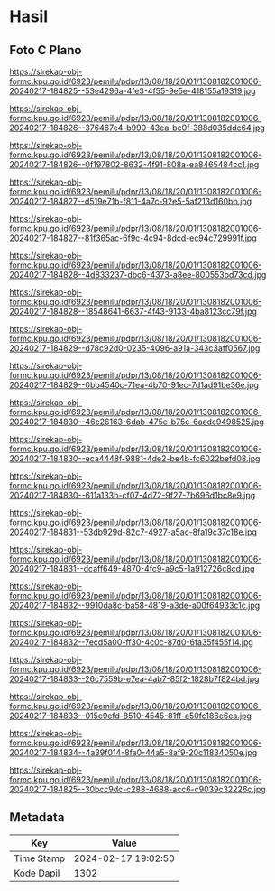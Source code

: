 # Hasil

## Foto C Plano

https://sirekap-obj-formc.kpu.go.id/6923/pemilu/pdpr/13/08/18/20/01/1308182001006-20240217-184825--53e4296a-4fe3-4f55-9e5e-418155a19319.jpg

https://sirekap-obj-formc.kpu.go.id/6923/pemilu/pdpr/13/08/18/20/01/1308182001006-20240217-184826--376467e4-b990-43ea-bc0f-388d035ddc64.jpg

https://sirekap-obj-formc.kpu.go.id/6923/pemilu/pdpr/13/08/18/20/01/1308182001006-20240217-184826--0f197802-8632-4f91-808a-ea8465484cc1.jpg

https://sirekap-obj-formc.kpu.go.id/6923/pemilu/pdpr/13/08/18/20/01/1308182001006-20240217-184827--d519e71b-f811-4a7c-92e5-5af213d160bb.jpg

https://sirekap-obj-formc.kpu.go.id/6923/pemilu/pdpr/13/08/18/20/01/1308182001006-20240217-184827--81f365ac-6f9c-4c94-8dcd-ec94c729991f.jpg

https://sirekap-obj-formc.kpu.go.id/6923/pemilu/pdpr/13/08/18/20/01/1308182001006-20240217-184828--4d833237-dbc6-4373-a8ee-800553bd73cd.jpg

https://sirekap-obj-formc.kpu.go.id/6923/pemilu/pdpr/13/08/18/20/01/1308182001006-20240217-184828--18548641-6637-4f43-9133-4ba8123cc79f.jpg

https://sirekap-obj-formc.kpu.go.id/6923/pemilu/pdpr/13/08/18/20/01/1308182001006-20240217-184829--d78c92d0-0235-4096-a91a-343c3aff0567.jpg

https://sirekap-obj-formc.kpu.go.id/6923/pemilu/pdpr/13/08/18/20/01/1308182001006-20240217-184829--0bb4540c-71ea-4b70-91ec-7d1ad91be36e.jpg

https://sirekap-obj-formc.kpu.go.id/6923/pemilu/pdpr/13/08/18/20/01/1308182001006-20240217-184830--46c26163-6dab-475e-b75e-6aadc9498525.jpg

https://sirekap-obj-formc.kpu.go.id/6923/pemilu/pdpr/13/08/18/20/01/1308182001006-20240217-184830--eca4448f-9881-4de2-be4b-fc6022befd08.jpg

https://sirekap-obj-formc.kpu.go.id/6923/pemilu/pdpr/13/08/18/20/01/1308182001006-20240217-184830--611a133b-cf07-4d72-9f27-7b696d1bc8e9.jpg

https://sirekap-obj-formc.kpu.go.id/6923/pemilu/pdpr/13/08/18/20/01/1308182001006-20240217-184831--53db929d-82c7-4927-a5ac-8fa19c37c18e.jpg

https://sirekap-obj-formc.kpu.go.id/6923/pemilu/pdpr/13/08/18/20/01/1308182001006-20240217-184831--dcaff649-4870-4fc9-a9c5-1a912726c8cd.jpg

https://sirekap-obj-formc.kpu.go.id/6923/pemilu/pdpr/13/08/18/20/01/1308182001006-20240217-184832--9910da8c-ba58-4819-a3de-a00f64933c1c.jpg

https://sirekap-obj-formc.kpu.go.id/6923/pemilu/pdpr/13/08/18/20/01/1308182001006-20240217-184832--7ecd5a00-ff30-4c0c-87d0-6fa35f455f14.jpg

https://sirekap-obj-formc.kpu.go.id/6923/pemilu/pdpr/13/08/18/20/01/1308182001006-20240217-184833--26c7559b-e7ea-4ab7-85f2-1828b7f824bd.jpg

https://sirekap-obj-formc.kpu.go.id/6923/pemilu/pdpr/13/08/18/20/01/1308182001006-20240217-184833--015e9efd-8510-4545-81ff-a50fc186e6ea.jpg

https://sirekap-obj-formc.kpu.go.id/6923/pemilu/pdpr/13/08/18/20/01/1308182001006-20240217-184834--4a39f014-8fa0-44a5-8af9-20c11834050e.jpg

https://sirekap-obj-formc.kpu.go.id/6923/pemilu/pdpr/13/08/18/20/01/1308182001006-20240217-184825--30bcc9dc-c288-4688-acc6-c9039c32226c.jpg


## Metadata

| Key        | Value               |
| ---------- | ------------------- |
| Time Stamp | 2024-02-17 19:02:50 |
| Kode Dapil | 1302                |



